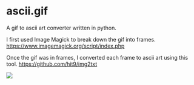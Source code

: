 # ascii.gif
A gif to ascii art converter written in python.

I first used Image Magick to break down the gif into frames. 
https://www.imagemagick.org/script/index.php

Once the gif was in frames, I converted each frame to ascii art using this tool. 
https://github.com/hit9/img2txt

![](http://www.reactiongifs.us/wp-content/uploads/2013/10/nuh_uh_conan_obrien.gif)
